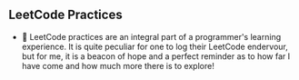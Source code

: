 LeetCode Practices
----------------------------------------------------------------------------------

* 🌱 LeetCode practices are an integral part of a programmer's learning experience. It is quite peculiar for one to log their LeetCode endervour, but for me, it is a beacon of hope and a perfect reminder as to how far I have come and how much more there is to explore!
